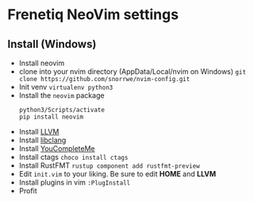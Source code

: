 # Frenetiq NeoVim settings

## Install (Windows)

- Install neovim
- clone into your nvim directory (AppData/Local/nvim on Windows) `git clone https://github.com/snorrwe/nvim-config.git` 
- Init venv `virtualenv python3`
- Install the `neovim` package
    ```
    python3/Scripts/activate
    pip install neovim
    ```
- Install [LLVM](https://llvm.org/builds/)
- Install [libclang](https://github.com/djp952/external-libclang)
- Install [YouCompleteMe](https://github.com/Valloric/YouCompleteMe)
- Install ctags `choco install ctags`
- Install RustFMT `rustup component add rustfmt-preview`
- Edit `init.vim` to your liking. Be sure to edit __HOME__ and __LLVM__
- Install plugins in vim `:PlugInstall`
- Profit

